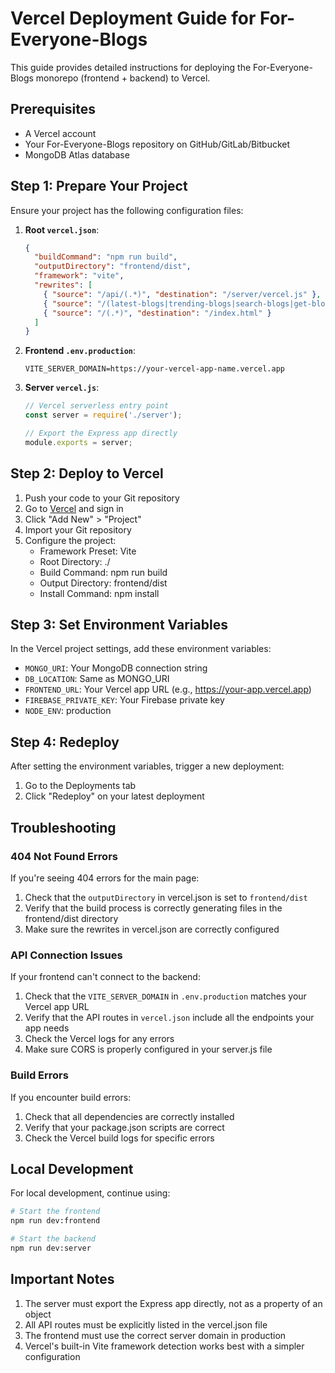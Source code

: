 # Vercel Deployment Guide for For-Everyone-Blogs

This guide provides detailed instructions for deploying the For-Everyone-Blogs monorepo (frontend + backend) to Vercel.

## Prerequisites

- A Vercel account
- Your For-Everyone-Blogs repository on GitHub/GitLab/Bitbucket
- MongoDB Atlas database

## Step 1: Prepare Your Project

Ensure your project has the following configuration files:

1. **Root `vercel.json`**:
   ```json
   {
     "buildCommand": "npm run build",
     "outputDirectory": "frontend/dist",
     "framework": "vite",
     "rewrites": [
       { "source": "/api/(.*)", "destination": "/server/vercel.js" },
       { "source": "/(latest-blogs|trending-blogs|search-blogs|get-blog|get-profile|get-upload-url|user-written-blogs|notifications|search-users|update-profile|update-profile-img|change-password|add-comment|delete-comment|like-blog|isliked-by-user|create-blog|delete-blog|new-notification|get-blog-comments)(.*)", "destination": "/server/vercel.js" },
       { "source": "/(.*)", "destination": "/index.html" }
     ]
   }
   ```

2. **Frontend `.env.production`**:
   ```
   VITE_SERVER_DOMAIN=https://your-vercel-app-name.vercel.app
   ```

3. **Server `vercel.js`**:
   ```javascript
   // Vercel serverless entry point
   const server = require('./server');

   // Export the Express app directly
   module.exports = server;
   ```

## Step 2: Deploy to Vercel

1. Push your code to your Git repository
2. Go to [Vercel](https://vercel.com) and sign in
3. Click "Add New" > "Project"
4. Import your Git repository
5. Configure the project:
   - Framework Preset: Vite
   - Root Directory: ./
   - Build Command: npm run build
   - Output Directory: frontend/dist
   - Install Command: npm install

## Step 3: Set Environment Variables

In the Vercel project settings, add these environment variables:

- `MONGO_URI`: Your MongoDB connection string
- `DB_LOCATION`: Same as MONGO_URI
- `FRONTEND_URL`: Your Vercel app URL (e.g., https://your-app.vercel.app)
- `FIREBASE_PRIVATE_KEY`: Your Firebase private key
- `NODE_ENV`: production

## Step 4: Redeploy

After setting the environment variables, trigger a new deployment:

1. Go to the Deployments tab
2. Click "Redeploy" on your latest deployment

## Troubleshooting

### 404 Not Found Errors

If you're seeing 404 errors for the main page:

1. Check that the `outputDirectory` in vercel.json is set to `frontend/dist`
2. Verify that the build process is correctly generating files in the frontend/dist directory
3. Make sure the rewrites in vercel.json are correctly configured

### API Connection Issues

If your frontend can't connect to the backend:

1. Check that the `VITE_SERVER_DOMAIN` in `.env.production` matches your Vercel app URL
2. Verify that the API routes in `vercel.json` include all the endpoints your app needs
3. Check the Vercel logs for any errors
4. Make sure CORS is properly configured in your server.js file

### Build Errors

If you encounter build errors:

1. Check that all dependencies are correctly installed
2. Verify that your package.json scripts are correct
3. Check the Vercel build logs for specific errors

## Local Development

For local development, continue using:

```bash
# Start the frontend
npm run dev:frontend

# Start the backend
npm run dev:server
```

## Important Notes

1. The server must export the Express app directly, not as a property of an object
2. All API routes must be explicitly listed in the vercel.json file
3. The frontend must use the correct server domain in production
4. Vercel's built-in Vite framework detection works best with a simpler configuration
